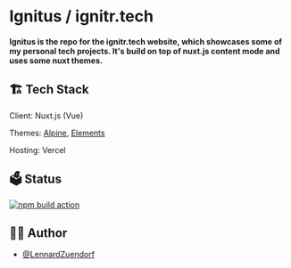 <h1 align="left">Ignitus / ignitr.tech</h1>
<h4 align="left">Ignitus is the repo for the ignitr.tech website, which showcases some of my personal tech projects. It's build on top of nuxt.js content mode and uses some nuxt themes.</h4>

<h2 align="left"> 🏗️ Tech Stack</h2>

Client: Nuxt.js (Vue)

Themes: [Alpine](https://alpine.nuxt.space/), [Elements](https://elements.nuxt.space/)

Hosting: Vercel

<h2 align="left">🗳️ Status</h2>

[![npm build action](https://github.com/LennardZuendorf/ignitus/actions/workflows/node.js.yml/badge.svg)](https://github.com/LennardZuendorf/ignitus/actions/workflows/node.js.yml)

<h2 align="left">👨‍💻 Author</h2>

- [@LennardZuendorf](https://github.com/LennardZuendorf)
